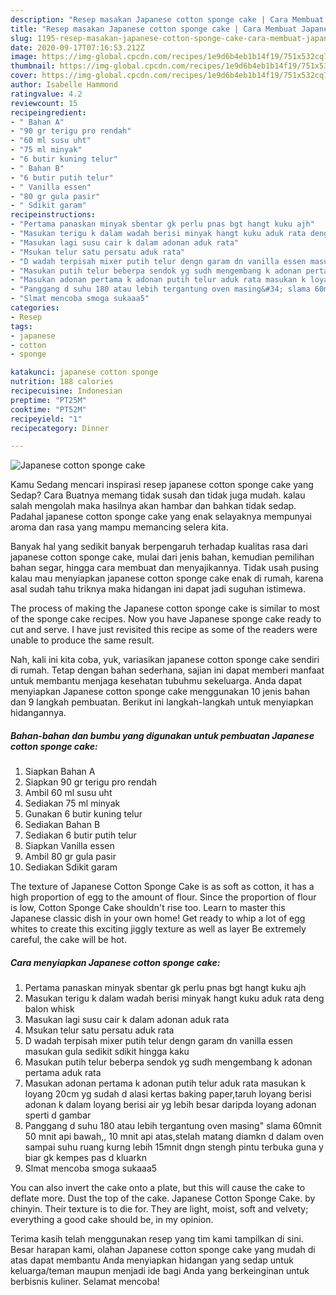 ```yaml
---
description: "Resep masakan Japanese cotton sponge cake | Cara Membuat Japanese cotton sponge cake Yang Mudah Dan Praktis"
title: "Resep masakan Japanese cotton sponge cake | Cara Membuat Japanese cotton sponge cake Yang Mudah Dan Praktis"
slug: 1195-resep-masakan-japanese-cotton-sponge-cake-cara-membuat-japanese-cotton-sponge-cake-yang-mudah-dan-praktis
date: 2020-09-17T07:16:53.212Z
image: https://img-global.cpcdn.com/recipes/1e9d6b4eb1b14f19/751x532cq70/japanese-cotton-sponge-cake-foto-resep-utama.jpg
thumbnail: https://img-global.cpcdn.com/recipes/1e9d6b4eb1b14f19/751x532cq70/japanese-cotton-sponge-cake-foto-resep-utama.jpg
cover: https://img-global.cpcdn.com/recipes/1e9d6b4eb1b14f19/751x532cq70/japanese-cotton-sponge-cake-foto-resep-utama.jpg
author: Isabelle Hammond
ratingvalue: 4.2
reviewcount: 15
recipeingredient:
- " Bahan A"
- "90 gr terigu pro rendah"
- "60 ml susu uht"
- "75 ml minyak"
- "6 butir kuning telur"
- " Bahan B"
- "6 butir putih telur"
- " Vanilla essen"
- "80 gr gula pasir"
- " Sdikit garam"
recipeinstructions:
- "Pertama panaskan minyak sbentar gk perlu pnas bgt hangt kuku ajh"
- "Masukan terigu k dalam wadah berisi minyak hangt kuku aduk rata deng balon whisk"
- "Masukan lagi susu cair k dalam adonan aduk rata"
- "Msukan telur satu persatu aduk rata"
- "D wadah terpisah mixer putih telur dengn garam dn vanilla essen masukan gula sedikit sdikit hingga kaku"
- "Masukan putih telur beberpa sendok yg sudh mengembang k adonan pertama aduk rata"
- "Masukan adonan pertama k adonan putih telur aduk rata masukan k loyang 20cm yg sudah d alasi kertas baking paper,taruh loyang berisi adonan k dalam loyang berisi air yg lebih besar daripda loyang adonan sperti d gambar"
- "Panggang d suhu 180 atau lebih tergantung oven masing&#34; slama 60mnit 50 mnit api bawah,, 10 mnit api atas,stelah matang diamkn d dalam oven sampai suhu ruang kurng lebih 15mnit dngn stengh pintu terbuka guna y biar gk kempes pas d kluarkn"
- "Slmat mencoba smoga sukaaa5"
categories:
- Resep
tags:
- japanese
- cotton
- sponge

katakunci: japanese cotton sponge 
nutrition: 188 calories
recipecuisine: Indonesian
preptime: "PT25M"
cooktime: "PT52M"
recipeyield: "1"
recipecategory: Dinner

---
```



![Japanese cotton sponge cake](https://img-global.cpcdn.com/recipes/1e9d6b4eb1b14f19/751x532cq70/japanese-cotton-sponge-cake-foto-resep-utama.jpg)

Kamu Sedang mencari inspirasi resep japanese cotton sponge cake yang Sedap? Cara Buatnya memang tidak susah dan tidak juga mudah. kalau salah mengolah maka hasilnya akan hambar dan bahkan tidak sedap. Padahal japanese cotton sponge cake yang enak selayaknya mempunyai aroma dan rasa yang mampu memancing selera kita.

Banyak hal yang sedikit banyak berpengaruh terhadap kualitas rasa dari japanese cotton sponge cake, mulai dari jenis bahan, kemudian pemilihan bahan segar, hingga cara membuat dan menyajikannya. Tidak usah pusing kalau mau menyiapkan japanese cotton sponge cake enak di rumah, karena asal sudah tahu triknya maka hidangan ini dapat jadi suguhan istimewa.

The process of making the Japanese cotton sponge cake is similar to most of the sponge cake recipes. Now you have Japanese sponge cake ready to cut and serve. I have just revisited this recipe as some of the readers were unable to produce the same result.


Nah, kali ini kita coba, yuk, variasikan japanese cotton sponge cake sendiri di rumah. Tetap dengan bahan sederhana, sajian ini dapat memberi manfaat untuk membantu menjaga kesehatan tubuhmu sekeluarga. Anda dapat menyiapkan Japanese cotton sponge cake menggunakan 10 jenis bahan dan 9 langkah pembuatan. Berikut ini langkah-langkah untuk menyiapkan hidangannya.

<!--inarticleads1-->

##### Bahan-bahan dan bumbu yang digunakan untuk pembuatan Japanese cotton sponge cake:

1. Siapkan  Bahan A
1. Siapkan 90 gr terigu pro rendah
1. Ambil 60 ml susu uht
1. Sediakan 75 ml minyak
1. Gunakan 6 butir kuning telur
1. Sediakan  Bahan B
1. Sediakan 6 butir putih telur
1. Siapkan  Vanilla essen
1. Ambil 80 gr gula pasir
1. Sediakan  Sdikit garam


The texture of Japanese Cotton Sponge Cake is as soft as cotton, it has a high proportion of egg to the amount of flour. Since the proportion of flour is low, Cotton Sponge Cake shouldn&#39;t rise too. Learn to master this Japanese classic dish in your own home! Get ready to whip a lot of egg whites to create this exciting jiggly texture as well as layer Be extremely careful, the cake will be hot. 

<!--inarticleads2-->

##### Cara menyiapkan Japanese cotton sponge cake:

1. Pertama panaskan minyak sbentar gk perlu pnas bgt hangt kuku ajh
1. Masukan terigu k dalam wadah berisi minyak hangt kuku aduk rata deng balon whisk
1. Masukan lagi susu cair k dalam adonan aduk rata
1. Msukan telur satu persatu aduk rata
1. D wadah terpisah mixer putih telur dengn garam dn vanilla essen masukan gula sedikit sdikit hingga kaku
1. Masukan putih telur beberpa sendok yg sudh mengembang k adonan pertama aduk rata
1. Masukan adonan pertama k adonan putih telur aduk rata masukan k loyang 20cm yg sudah d alasi kertas baking paper,taruh loyang berisi adonan k dalam loyang berisi air yg lebih besar daripda loyang adonan sperti d gambar
1. Panggang d suhu 180 atau lebih tergantung oven masing&#34; slama 60mnit 50 mnit api bawah,, 10 mnit api atas,stelah matang diamkn d dalam oven sampai suhu ruang kurng lebih 15mnit dngn stengh pintu terbuka guna y biar gk kempes pas d kluarkn
1. Slmat mencoba smoga sukaaa5


You can also invert the cake onto a plate, but this will cause the cake to deflate more. Dust the top of the cake. Japanese Cotton Sponge Cake. by chinyin. Their texture is to die for. They are light, moist, soft and velvety; everything a good cake should be, in my opinion. 

Terima kasih telah menggunakan resep yang tim kami tampilkan di sini. Besar harapan kami, olahan Japanese cotton sponge cake yang mudah di atas dapat membantu Anda menyiapkan hidangan yang sedap untuk keluarga/teman maupun menjadi ide bagi Anda yang berkeinginan untuk berbisnis kuliner. Selamat mencoba!
